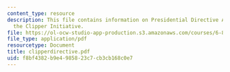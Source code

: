 ```yaml
---
content_type: resource
description: This file contains information on Presidential Directive Authorizing
  the Clipper Initiative.
file: https://ol-ocw-studio-app-production.s3.amazonaws.com/courses/6-805-ethics-and-the-law-on-the-electronic-frontier-fall-2005/f8bf4382b9e4985823c7cb3cb168c0e7_clipperdirective.pdf
file_type: application/pdf
resourcetype: Document
title: clipperdirective.pdf
uid: f8bf4382-b9e4-9858-23c7-cb3cb168c0e7
---
```

